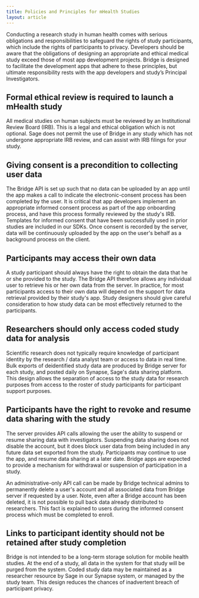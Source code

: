 ```yaml
---
title: Policies and Principles for mHealth Studies
layout: article
---
```

Conducting a research study in human health comes with serious obligations and responsibilities to safeguard the rights of study participants, which include the rights of participants to privacy.  Developers should be aware that the obligations of designing an appropriate and ethical medical study exceed those of most app development projects.  Bridge is designed to facilitate the development apps that adhere to these principles, but ultimate responsibility rests with the app developers and study’s Principal Investigators. 

## Formal ethical review is required to launch a mHealth study
All medical studies on human subjects must be reviewed by an Institutional Review Board (IRB).  This is a legal and ethical obligation which is not optional.  Sage does not permit the use of Bridge in any study which has not undergone appropriate IRB review, and can assist with IRB filings for your study.

## Giving consent is a precondition to collecting user data
The Bridge API is set up such that no data can be uploaded by an app until the app makes a call to indicate the electronic-consent process has been completed by the user.  It is critical that app developers implement an appropriate informed consent process as part of the app onboarding process, and have this process formally reviewed by the study's IRB.  Templates for informed consent that have been successfully used in prior studies are included in our SDKs.  Once consent is recorded by the server, data will be continuously uploaded by the app on the user's behalf as a background process on the client. 

## Participants may access their own data
A study participant should always have the right to obtain the data that he or she provided to the study.  The Bridge API therefore allows any individual user to retrieve his or her own data from the server.  In practice, for most participants access to their own data will depend on the support for data retrieval provided by their study's app. Study designers should give careful consideration to how study data can be most effectively returned to the participants.

## Researchers should only access coded study data for analysis
Scientific research does not typically require knowledge of participant identity by the research / data analyst team or access to data in real time. Bulk exports of deidentified study data are produced by Bridge server for each study, and posted daily on Synapse, Sage's data sharing platform. This design allows the separation of access to the study data for research purposes from access to the roster of study participants for participant support purposes.

## Participants have the right to revoke and resume data sharing with the study
The server provides API calls allowing the user the ability to suspend or resume sharing data with investigators.  Suspending data sharing does not disable the account, but it does block user data from being included in any future data set exported from the study.  Participants may continue to use the app, and resume data sharing at a later date.  Bridge apps are expected to provide a mechanism for withdrawal or suspension of participation in a study.

An administrative-only API call can be made by Bridge technical admins to permanently delete a user's account and all associated data from Bridge server if requested by a user.  Note, even after a Bridge account has been deleted, it is not possible to pull back data already distributed to researchers.  This fact is explained to users during the informed consent process which must be completed to enroll.

## Links to participant identity should not be retained after study completion
Bridge is not intended to be a long-term storage solution for mobile health studies.  At the end of a study, all data in the system for that study will be purged from the system.  Coded study data may be maintained as a researcher resource by Sage in our Synapse system, or managed by the study team.  This design reduces the chances of inadvertent breach of participant privacy.
